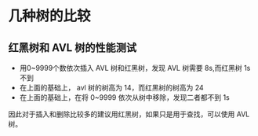 # 几种树的比较

## 红黑树和 AVL 树的性能测试

* 用0~9999个数依次插入 AVL 树和红黑树，发现 AVL 树需要 8s,而红黑树 1s 不到
* 在上面的基础上， avl 树的树高为 14，而红黑树的树高为 24
* 在上面的基础上，在将 0~9999 依次从树中移除，发现二者都不到 1s

因此对于插入和删除比较多的建议用红黑树，如果只是用于查找，可以使用 AVL 树。